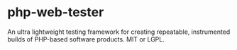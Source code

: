 # php-web-tester
An ultra lightweight testing framework for creating repeatable, instrumented builds of PHP-based software products.  MIT or LGPL.

